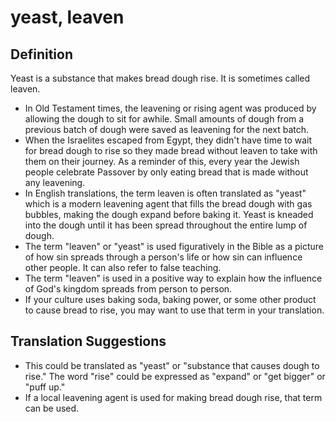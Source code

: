 # yeast, leaven

## Definition

Yeast is a substance that makes bread dough rise. It is sometimes called leaven.

* In Old Testament times, the leavening or rising agent was produced by allowing the dough to sit for awhile. Small amounts of dough from a previous batch of dough were saved as leavening for the next batch.
* When the Israelites escaped from Egypt, they didn't have time to wait for bread dough to rise so they made bread without leaven to take with them on their journey. As a reminder of this, every year the Jewish people celebrate Passover by only eating bread that is made without any leavening.
* In English translations, the term leaven is often translated as "yeast" which is a modern leavening agent that fills the bread dough with gas bubbles, making the dough expand before baking it. Yeast is kneaded into the dough until it has been spread throughout the entire lump of dough.
* The term "leaven" or "yeast" is used figuratively in the Bible as a picture of how sin spreads through a person's life or how sin can influence other people. It can also refer to false teaching.
* The term "leaven" is used in a positive way to explain how the influence of God's kingdom spreads from person to person.
* If your culture uses baking soda, baking power, or some other product to cause bread to rise, you may want to use that term in your translation.


## Translation Suggestions



* This could be translated as "yeast" or "substance that causes dough to rise." The word "rise" could be expressed as "expand" or "get bigger" or "puff up."
* If a local leavening agent is used for making bread dough rise, that term can be used.